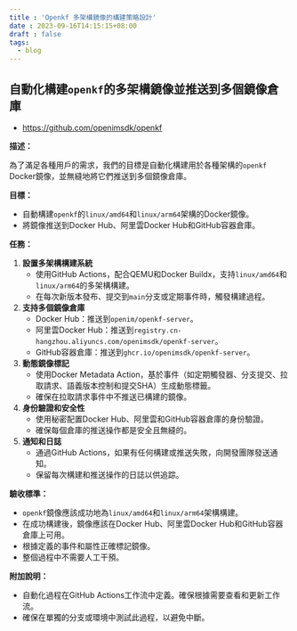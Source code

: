 ```yaml
---
title : 'Openkf 多架構鏡像的構建策略設計'
date : 2023-09-16T14:15:15+08:00
draft : false
tags:
  - blog
---
```


## 自動化構建`openkf`的多架構鏡像並推送到多個鏡像倉庫

+ https://github.com/openimsdk/openkf

**描述：**

為了滿足各種用戶的需求，我們的目標是自動化構建用於各種架構的`openkf` Docker鏡像，並無縫地將它們推送到多個鏡像倉庫。

**目標：**

- 自動構建`openkf`的`linux/amd64`和`linux/arm64`架構的Docker鏡像。
- 將鏡像推送到Docker Hub、阿里雲Docker Hub和GitHub容器倉庫。

**任務：**

1. **設置多架構構建系統**
   - 使用GitHub Actions，配合QEMU和Docker Buildx，支持`linux/amd64`和`linux/arm64`的多架構構建。
   - 在每次新版本發布、提交到`main`分支或定期事件時，觸發構建過程。
2. **支持多個鏡像倉庫**
   - Docker Hub：推送到`openim/openkf-server`。
   - 阿里雲Docker Hub：推送到`registry.cn-hangzhou.aliyuncs.com/openimsdk/openkf-server`。
   - GitHub容器倉庫：推送到`ghcr.io/openimsdk/openkf-server`。
3. **動態鏡像標記**
   - 使用Docker Metadata Action，基於事件（如定期觸發器、分支提交、拉取請求、語義版本控制和提交SHA）生成動態標籤。
   - 確保在拉取請求事件中不推送已構建的鏡像。
4. **身份驗證和安全性**
   - 使用秘密配置Docker Hub、阿里雲和GitHub容器倉庫的身份驗證。
   - 確保每個倉庫的推送操作都是安全且無縫的。
5. **通知和日誌**
   - 通過GitHub Actions，如果有任何構建或推送失敗，向開發團隊發送通知。
   - 保留每次構建和推送操作的日誌以供追踪。

**驗收標準：**

- `openkf`鏡像應該成功地為`linux/amd64`和`linux/arm64`架構構建。
- 在成功構建後，鏡像應該在Docker Hub、阿里雲Docker Hub和GitHub容器倉庫上可用。
- 根據定義的事件和屬性正確標記鏡像。
- 整個過程中不需要人工干預。

**附加說明：**

- 自動化過程在GitHub Actions工作流中定義。確保根據需要查看和更新工作流。
- 確保在單獨的分支或環境中測試此過程，以避免中斷。